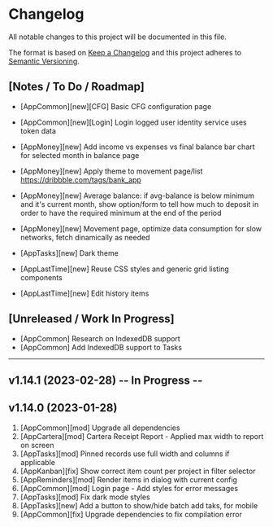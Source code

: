 # Changelog

All notable changes to this project will be documented in this file.

The format is based on [Keep a Changelog](http://keepachangelog.com/en/1.0.0/)
and this project adheres to [Semantic Versioning](http://semver.org/spec/v2.0.0.html).

## [Notes / To Do / Roadmap]

- [AppCommon][new][CFG] Basic CFG configuration page
- [AppCommon][new][Login] Login logged user identity service uses token data

- [AppMoney][new] Add income vs expenses vs final balance bar chart for selected month in balance page
- [AppMoney][new] Apply theme to movement page/list https://dribbble.com/tags/bank_app
- [AppMoney][new] Average balance: if avg-balance is below minimum and it's current month, show option/form to tell how much to deposit in order to have the required minimum at the end of the period
- [AppMoney][new] Movement page, optimize data consumption for slow networks, fetch dinamically as needed

- [AppTasks][new] Dark theme

- [AppLastTime][new] Reuse CSS styles and generic grid listing components
- [AppLastTime][new] Edit history items

## [Unreleased / Work In Progress]

- [AppCommon] Research on IndexedDB support
- [AppCommon] Add IndexedDB support to Tasks

<hr/>

## v1.14.1 (2023-02-28) -- In Progress --

## v1.14.0 (2023-01-28)

1. [AppCommon][mod] Upgrade all dependencies
2. [AppCartera][mod] Cartera Receipt Report - Applied max width to report on screen
3. [AppTasks][mod] Pinned records use full width and columns if applicable
4. [AppKanban][fix] Show correct item count per project in filter selector
5. [AppReminders][mod] Render items in dialog with current config
6. [AppCommon][mod] Login page - Add styles for error messages
7. [AppTasks][mod] Fix dark mode styles
8. [AppTasks][new] Add a button to show/hide batch add taks, for mobile
9. [AppCommon][fix] Upgrade dependencies to fix compilation error
